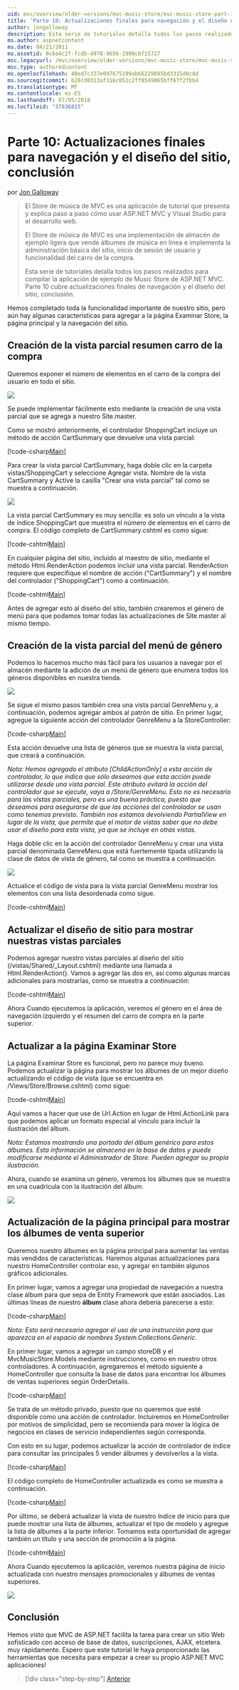 ```yaml
---
uid: mvc/overview/older-versions/mvc-music-store/mvc-music-store-part-10
title: 'Parte 10: Actualizaciones finales para navegación y el diseño del sitio, conclusión | Microsoft Docs'
author: jongalloway
description: Esta serie de tutoriales detalla todos los pasos realizados para compilar la aplicación de ejemplo de Music Store de ASP.NET MVC. Parte 10 cubre actualizaciones finales de navegación y S...
ms.author: aspnetcontent
ms.date: 04/21/2011
ms.assetid: 0c6e4c2f-fcdb-4978-9656-1990c6f15727
msc.legacyurl: /mvc/overview/older-versions/mvc-music-store/mvc-music-store-part-10
msc.type: authoredcontent
ms.openlocfilehash: 40ed7c337e097675199ab66229095bd3315d8c8d
ms.sourcegitcommit: b28cd0313af316c051c2ff8549865bff67f2fbb4
ms.translationtype: MT
ms.contentlocale: es-ES
ms.lasthandoff: 07/05/2018
ms.locfileid: "37836815"
---
```

<a name="part-10-final-updates-to-navigation-and-site-design-conclusion"></a>Parte 10: Actualizaciones finales para navegación y el diseño del sitio, conclusión
====================
por [Jon Galloway](https://github.com/jongalloway)

> El Store de música de MVC es una aplicación de tutorial que presenta y explica paso a paso cómo usar ASP.NET MVC y Visual Studio para el desarrollo web.  
>   
> El Store de música de MVC es una implementación de almacén de ejemplo ligera que vende álbumes de música en línea e implementa la administración básica del sitio, inicio de sesión de usuario y funcionalidad del carro de la compra.  
>   
> Esta serie de tutoriales detalla todos los pasos realizados para compilar la aplicación de ejemplo de Music Store de ASP.NET MVC. Parte 10 cubre actualizaciones finales de navegación y el diseño del sitio, conclusión.


Hemos completado toda la funcionalidad importante de nuestro sitio, pero aún hay algunas características para agregar a la página Examinar Store, la página principal y la navegación del sitio.

## <a name="creating-the-shopping-cart-summary-partial-view"></a>Creación de la vista parcial resumen carro de la compra

Queremos exponer el número de elementos en el carro de la compra del usuario en todo el sitio.

![](mvc-music-store-part-10/_static/image1.png)

Se puede implementar fácilmente esto mediante la creación de una vista parcial que se agrega a nuestro Site.master.

Como se mostró anteriormente, el controlador ShoppingCart incluye un método de acción CartSummary que devuelve una vista parcial:

[!code-csharp[Main](mvc-music-store-part-10/samples/sample1.cs)]

Para crear la vista parcial CartSummary, haga doble clic en la carpeta vistas/ShoppingCart y seleccione Agregar vista. Nombre de la vista CartSummary y Active la casilla "Crear una vista parcial" tal como se muestra a continuación.

![](mvc-music-store-part-10/_static/image2.png)

La vista parcial CartSummary es muy sencilla: es solo un vínculo a la vista de índice ShoppingCart que muestra el número de elementos en el carro de compra. El código completo de CartSummary.cshtml es como sigue:

[!code-cshtml[Main](mvc-music-store-part-10/samples/sample2.cshtml)]

En cualquier página del sitio, incluido al maestro de sitio, mediante el método Html.RenderAction podemos incluir una vista parcial. RenderAction requiere que especifique el nombre de acción ("CartSummary") y el nombre del controlador ("ShoppingCart") como a continuación.

[!code-cshtml[Main](mvc-music-store-part-10/samples/sample3.cshtml)]

Antes de agregar esto al diseño del sitio, también crearemos el género de menú para que podamos tomar todas las actualizaciones de Site.master al mismo tiempo.

## <a name="creating-the-genre-menu-partial-view"></a>Creación de la vista parcial del menú de género

Podemos lo hacemos mucho más fácil para los usuarios a navegar por el almacén mediante la adición de un menú de género que enumera todos los géneros disponibles en nuestra tienda.

![](mvc-music-store-part-10/_static/image3.png)

Se sigue el mismo pasos también crea una vista parcial GenreMenu y, a continuación, podemos agregar ambos al patrón de sitio. En primer lugar, agregue la siguiente acción del controlador GenreMenu a la StoreController:

[!code-csharp[Main](mvc-music-store-part-10/samples/sample4.cs)]

Esta acción devuelve una lista de géneros que se muestra la vista parcial, que creará a continuación.

*Nota: Hemos agregado el atributo [ChildActionOnly] a esta acción de controlador, lo que indica que sólo deseamos que esta acción puede utilizarse desde una vista parcial. Este atributo evitará la acción del controlador que se ejecute, vaya a /Store/GenreMenu. Esto no es necesario para las vistas parciales, pero es una buena práctica, puesto que deseamos para asegurarse de que las acciones del controlador se usan como tenemos previsto. También nos estamos devolviendo PartialView en lugar de la vista, que permite que el motor de vistas saber que no debe usar el diseño para esta vista, ya que se incluye en otras vistas.*

Haga doble clic en la acción del controlador GenreMenu y crear una vista parcial denominada GenreMenu que está fuertemente tipada utilizando la clase de datos de vista de género, tal como se muestra a continuación.

![](mvc-music-store-part-10/_static/image4.png)

Actualice el código de vista para la vista parcial GenreMenu mostrar los elementos con una lista desordenada como sigue.

[!code-cshtml[Main](mvc-music-store-part-10/samples/sample5.cshtml)]

## <a name="updating-site-layout-to-display-our-partial-views"></a>Actualizar el diseño de sitio para mostrar nuestras vistas parciales

Podemos agregar nuestro vistas parciales al diseño del sitio (/vistas/Shared/\_Layout.cshtml) mediante una llamada a Html.RenderAction(). Vamos a agregar las dos en, así como algunas marcas adicionales para mostrarlas, como se muestra a continuación:

[!code-cshtml[Main](mvc-music-store-part-10/samples/sample6.cshtml)]

Ahora Cuando ejecutemos la aplicación, veremos el género en el área de navegación izquierdo y el resumen del carro de compra en la parte superior.

## <a name="update-to-the-store-browse-page"></a>Actualizar a la página Examinar Store

La página Examinar Store es funcional, pero no parece muy bueno. Podemos actualizar la página para mostrar los álbumes de un mejor diseño actualizando el código de vista (que se encuentra en /Views/Store/Browse.cshtml) como sigue:

[!code-cshtml[Main](mvc-music-store-part-10/samples/sample7.cshtml)]

Aquí vamos a hacer que use de Url.Action en lugar de Html.ActionLink para que podemos aplicar un formato especial al vínculo para incluir la ilustración del álbum.

*Nota: Estamos mostrando una portada del álbum genérico para estos álbumes. Esta información se almacena en la base de datos y puede modificarse mediante el Administrador de Store. Pueden agregar su propia ilustración.*

Ahora, cuando se examina un género, veremos los álbumes que se muestra en una cuadrícula con la ilustración del álbum.

![](mvc-music-store-part-10/_static/image5.png)

## <a name="updating-the-home-page-to-show-top-selling-albums"></a>Actualización de la página principal para mostrar los álbumes de venta superior

Queremos nuestro álbumes en la página principal para aumentar las ventas más vendidos de características. Haremos algunas actualizaciones para nuestro HomeController controlar eso, y agregar en también algunos gráficos adicionales.

En primer lugar, vamos a agregar una propiedad de navegación a nuestra clase álbum para que sepa de Entity Framework que están asociados. Las últimas líneas de nuestro **álbum** clase ahora debería parecerse a esto:

[!code-csharp[Main](mvc-music-store-part-10/samples/sample8.cs)]

*Nota: Esto será necesario agregar el uso de una instrucción para que aparezca en el espacio de nombres System.Collections.Generic.*

En primer lugar, vamos a agregar un campo storeDB y el MvcMusicStore.Models mediante instrucciones, como en nuestro otros controladores. A continuación, agregaremos el método siguiente a HomeController que consulta la base de datos para encontrar los álbumes de ventas superiores según OrderDetails.

[!code-csharp[Main](mvc-music-store-part-10/samples/sample9.cs)]

Se trata de un método privado, puesto que no queremos que esté disponible como una acción de controlador. Incluiremos en HomeController por motivos de simplicidad, pero se recomienda para mover la lógica de negocios en clases de servicio independientes según corresponda.

Con esto en su lugar, podemos actualizar la acción de controlador de índice para consultar las principales 5 vender álbumes y devolverlos a la vista.

[!code-csharp[Main](mvc-music-store-part-10/samples/sample10.cs)]

El código completo de HomeController actualizada es como se muestra a continuación.

[!code-csharp[Main](mvc-music-store-part-10/samples/sample11.cs)]

Por último, se deberá actualizar la vista de nuestro índice de inicio para que puede mostrar una lista de álbumes, actualizar el tipo de modelo y agregue la lista de álbumes a la parte inferior. Tomamos esta oportunidad de agregar también un título y una sección de promoción a la página.

[!code-cshtml[Main](mvc-music-store-part-10/samples/sample12.cshtml)]

Ahora Cuando ejecutemos la aplicación, veremos nuestra página de inicio actualizada con nuestro mensajes promocionales y álbumes de ventas superiores.

![](mvc-music-store-part-10/_static/image1.jpg)

## <a name="conclusion"></a>Conclusión

Hemos visto que MVC de ASP.NET facilita la tarea para crear un sitio Web sofisticado con acceso de base de datos, suscripciones, AJAX, etcetera. muy rápidamente. Espero que este tutorial le haya proporcionado las herramientas que necesita para empezar a crear su propio ASP.NET MVC aplicaciones!


> [!div class="step-by-step"]
> [Anterior](mvc-music-store-part-9.md)
